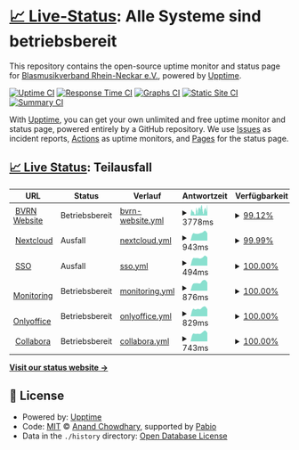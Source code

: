 # [📈 Live-Status](https://bvrn.github.io/upptime): <!--Live-Status--> **Alle Systeme sind betriebsbereit**

This repository contains the open-source uptime monitor and status page for [Blasmusikverband Rhein-Neckar e.V.](https://www.bvrn.de/), powered by [Upptime](https://github.com/upptime/upptime).

[![Uptime CI](https://github.com/bvrn/upptime/workflows/Uptime%20CI/badge.svg)](https://github.com/bvrn/upptime/actions?query=workflow%3A%22Uptime+CI%22)
[![Response Time CI](https://github.com/bvrn/upptime/workflows/Response%20Time%20CI/badge.svg)](https://github.com/bvrn/upptime/actions?query=workflow%3A%22Response+Time+CI%22)
[![Graphs CI](https://github.com/bvrn/upptime/workflows/Graphs%20CI/badge.svg)](https://github.com/bvrn/upptime/actions?query=workflow%3A%22Graphs+CI%22)
[![Static Site CI](https://github.com/bvrn/upptime/workflows/Static%20Site%20CI/badge.svg)](https://github.com/bvrn/upptime/actions?query=workflow%3A%22Static+Site+CI%22)
[![Summary CI](https://github.com/bvrn/upptime/workflows/Summary%20CI/badge.svg)](https://github.com/bvrn/upptime/actions?query=workflow%3A%22Summary+CI%22)

With [Upptime](https://upptime.js.org), you can get your own unlimited and free uptime monitor and status page, powered entirely by a GitHub repository. We use [Issues](https://github.com/bvrn/upptime/issues) as incident reports, [Actions](https://github.com/bvrn/upptime/actions) as uptime monitors, and [Pages](https://bvrn.github.io/upptime) for the status page.

## [📈 Live Status](https://demo.upptime.js.org): <!--live status--> **Teilausfall**

<!--start: status pages-->
<!-- This summary is generated by Upptime (https://github.com/upptime/upptime) -->
<!-- Do not edit this manually, your changes will be overwritten -->
<!-- prettier-ignore -->
| URL | Status | Verlauf | Antwortzeit | Verfügbarkeit |
| --- | ------ | ------- | ------------- | ------ |
| <img alt="" src="https://bvrn.github.io/resources/logos/bvrn_logo.svg" height="13"> [BVRN Website](https://www.bvrn.de) | Betriebsbereit | [bvrn-website.yml](https://github.com/bvrn/upptime/commits/HEAD/history/bvrn-website.yml) | <details><summary><img alt="Antwortzeitdiagramm" src="./graphs/bvrn-website/response-time-week.png" height="20"> 3778ms</summary><br><a href="https://bvrn.github.io/upptime/history/bvrn-website"><img alt="Antwortzeit 3465" src="https://img.shields.io/endpoint?url=https%3A%2F%2Fraw.githubusercontent.com%2Fbvrn%2Fupptime%2FHEAD%2Fapi%2Fbvrn-website%2Fresponse-time.json"></a><br><a href="https://bvrn.github.io/upptime/history/bvrn-website"><img alt="Antwortzeit der letzten 24 Stunden 5078" src="https://img.shields.io/endpoint?url=https%3A%2F%2Fraw.githubusercontent.com%2Fbvrn%2Fupptime%2FHEAD%2Fapi%2Fbvrn-website%2Fresponse-time-day.json"></a><br><a href="https://bvrn.github.io/upptime/history/bvrn-website"><img alt="Antwortzeit der letzten 7 Tage 3778" src="https://img.shields.io/endpoint?url=https%3A%2F%2Fraw.githubusercontent.com%2Fbvrn%2Fupptime%2FHEAD%2Fapi%2Fbvrn-website%2Fresponse-time-week.json"></a><br><a href="https://bvrn.github.io/upptime/history/bvrn-website"><img alt="Antwortzeit der letzten 30 Tage 3437" src="https://img.shields.io/endpoint?url=https%3A%2F%2Fraw.githubusercontent.com%2Fbvrn%2Fupptime%2FHEAD%2Fapi%2Fbvrn-website%2Fresponse-time-month.json"></a><br><a href="https://bvrn.github.io/upptime/history/bvrn-website"><img alt="Antwortzeit des letzten Jahres 3465" src="https://img.shields.io/endpoint?url=https%3A%2F%2Fraw.githubusercontent.com%2Fbvrn%2Fupptime%2FHEAD%2Fapi%2Fbvrn-website%2Fresponse-time-year.json"></a></details> | <details><summary><a href="https://bvrn.github.io/upptime/history/bvrn-website">99.12%</a></summary><a href="https://bvrn.github.io/upptime/history/bvrn-website"><img alt="Verfügbarkeit 98.38%" src="https://img.shields.io/endpoint?url=https%3A%2F%2Fraw.githubusercontent.com%2Fbvrn%2Fupptime%2FHEAD%2Fapi%2Fbvrn-website%2Fuptime.json"></a><br><a href="https://bvrn.github.io/upptime/history/bvrn-website"><img alt="Verfügbarkeit der letzten 24 Stunden 96.31%" src="https://img.shields.io/endpoint?url=https%3A%2F%2Fraw.githubusercontent.com%2Fbvrn%2Fupptime%2FHEAD%2Fapi%2Fbvrn-website%2Fuptime-day.json"></a><br><a href="https://bvrn.github.io/upptime/history/bvrn-website"><img alt="Verfügbarkeit der letzten 7 Tage 99.12%" src="https://img.shields.io/endpoint?url=https%3A%2F%2Fraw.githubusercontent.com%2Fbvrn%2Fupptime%2FHEAD%2Fapi%2Fbvrn-website%2Fuptime-week.json"></a><br><a href="https://bvrn.github.io/upptime/history/bvrn-website"><img alt="Verfügbarkeit der letzten 30 Tage 97.41%" src="https://img.shields.io/endpoint?url=https%3A%2F%2Fraw.githubusercontent.com%2Fbvrn%2Fupptime%2FHEAD%2Fapi%2Fbvrn-website%2Fuptime-month.json"></a><br><a href="https://bvrn.github.io/upptime/history/bvrn-website"><img alt="Verfügbarkeit des letzten Jahres 98.38%" src="https://img.shields.io/endpoint?url=https%3A%2F%2Fraw.githubusercontent.com%2Fbvrn%2Fupptime%2FHEAD%2Fapi%2Fbvrn-website%2Fuptime-year.json"></a></details>
| <img alt="" src="https://icons.duckduckgo.com/ip3/cloud.bvrn.de.ico" height="13"> [Nextcloud](https://cloud.bvrn.de) | Ausfall | [nextcloud.yml](https://github.com/bvrn/upptime/commits/HEAD/history/nextcloud.yml) | <details><summary><img alt="Antwortzeitdiagramm" src="./graphs/nextcloud/response-time-week.png" height="20"> 943ms</summary><br><a href="https://bvrn.github.io/upptime/history/nextcloud"><img alt="Antwortzeit 1762" src="https://img.shields.io/endpoint?url=https%3A%2F%2Fraw.githubusercontent.com%2Fbvrn%2Fupptime%2FHEAD%2Fapi%2Fnextcloud%2Fresponse-time.json"></a><br><a href="https://bvrn.github.io/upptime/history/nextcloud"><img alt="Antwortzeit der letzten 24 Stunden 908" src="https://img.shields.io/endpoint?url=https%3A%2F%2Fraw.githubusercontent.com%2Fbvrn%2Fupptime%2FHEAD%2Fapi%2Fnextcloud%2Fresponse-time-day.json"></a><br><a href="https://bvrn.github.io/upptime/history/nextcloud"><img alt="Antwortzeit der letzten 7 Tage 943" src="https://img.shields.io/endpoint?url=https%3A%2F%2Fraw.githubusercontent.com%2Fbvrn%2Fupptime%2FHEAD%2Fapi%2Fnextcloud%2Fresponse-time-week.json"></a><br><a href="https://bvrn.github.io/upptime/history/nextcloud"><img alt="Antwortzeit der letzten 30 Tage 927" src="https://img.shields.io/endpoint?url=https%3A%2F%2Fraw.githubusercontent.com%2Fbvrn%2Fupptime%2FHEAD%2Fapi%2Fnextcloud%2Fresponse-time-month.json"></a><br><a href="https://bvrn.github.io/upptime/history/nextcloud"><img alt="Antwortzeit des letzten Jahres 1762" src="https://img.shields.io/endpoint?url=https%3A%2F%2Fraw.githubusercontent.com%2Fbvrn%2Fupptime%2FHEAD%2Fapi%2Fnextcloud%2Fresponse-time-year.json"></a></details> | <details><summary><a href="https://bvrn.github.io/upptime/history/nextcloud">99.99%</a></summary><a href="https://bvrn.github.io/upptime/history/nextcloud"><img alt="Verfügbarkeit 98.23%" src="https://img.shields.io/endpoint?url=https%3A%2F%2Fraw.githubusercontent.com%2Fbvrn%2Fupptime%2FHEAD%2Fapi%2Fnextcloud%2Fuptime.json"></a><br><a href="https://bvrn.github.io/upptime/history/nextcloud"><img alt="Verfügbarkeit der letzten 24 Stunden 99.96%" src="https://img.shields.io/endpoint?url=https%3A%2F%2Fraw.githubusercontent.com%2Fbvrn%2Fupptime%2FHEAD%2Fapi%2Fnextcloud%2Fuptime-day.json"></a><br><a href="https://bvrn.github.io/upptime/history/nextcloud"><img alt="Verfügbarkeit der letzten 7 Tage 99.99%" src="https://img.shields.io/endpoint?url=https%3A%2F%2Fraw.githubusercontent.com%2Fbvrn%2Fupptime%2FHEAD%2Fapi%2Fnextcloud%2Fuptime-week.json"></a><br><a href="https://bvrn.github.io/upptime/history/nextcloud"><img alt="Verfügbarkeit der letzten 30 Tage 99.96%" src="https://img.shields.io/endpoint?url=https%3A%2F%2Fraw.githubusercontent.com%2Fbvrn%2Fupptime%2FHEAD%2Fapi%2Fnextcloud%2Fuptime-month.json"></a><br><a href="https://bvrn.github.io/upptime/history/nextcloud"><img alt="Verfügbarkeit des letzten Jahres 98.23%" src="https://img.shields.io/endpoint?url=https%3A%2F%2Fraw.githubusercontent.com%2Fbvrn%2Fupptime%2FHEAD%2Fapi%2Fnextcloud%2Fuptime-year.json"></a></details>
| <img alt="" src="https://www.keycloak.org/resources/images/icon.svg" height="13"> [SSO](https://accounts.bvrn.de) | Ausfall | [sso.yml](https://github.com/bvrn/upptime/commits/HEAD/history/sso.yml) | <details><summary><img alt="Antwortzeitdiagramm" src="./graphs/sso/response-time-week.png" height="20"> 494ms</summary><br><a href="https://bvrn.github.io/upptime/history/sso"><img alt="Antwortzeit 1214" src="https://img.shields.io/endpoint?url=https%3A%2F%2Fraw.githubusercontent.com%2Fbvrn%2Fupptime%2FHEAD%2Fapi%2Fsso%2Fresponse-time.json"></a><br><a href="https://bvrn.github.io/upptime/history/sso"><img alt="Antwortzeit der letzten 24 Stunden 518" src="https://img.shields.io/endpoint?url=https%3A%2F%2Fraw.githubusercontent.com%2Fbvrn%2Fupptime%2FHEAD%2Fapi%2Fsso%2Fresponse-time-day.json"></a><br><a href="https://bvrn.github.io/upptime/history/sso"><img alt="Antwortzeit der letzten 7 Tage 494" src="https://img.shields.io/endpoint?url=https%3A%2F%2Fraw.githubusercontent.com%2Fbvrn%2Fupptime%2FHEAD%2Fapi%2Fsso%2Fresponse-time-week.json"></a><br><a href="https://bvrn.github.io/upptime/history/sso"><img alt="Antwortzeit der letzten 30 Tage 507" src="https://img.shields.io/endpoint?url=https%3A%2F%2Fraw.githubusercontent.com%2Fbvrn%2Fupptime%2FHEAD%2Fapi%2Fsso%2Fresponse-time-month.json"></a><br><a href="https://bvrn.github.io/upptime/history/sso"><img alt="Antwortzeit des letzten Jahres 1214" src="https://img.shields.io/endpoint?url=https%3A%2F%2Fraw.githubusercontent.com%2Fbvrn%2Fupptime%2FHEAD%2Fapi%2Fsso%2Fresponse-time-year.json"></a></details> | <details><summary><a href="https://bvrn.github.io/upptime/history/sso">100.00%</a></summary><a href="https://bvrn.github.io/upptime/history/sso"><img alt="Verfügbarkeit 97.50%" src="https://img.shields.io/endpoint?url=https%3A%2F%2Fraw.githubusercontent.com%2Fbvrn%2Fupptime%2FHEAD%2Fapi%2Fsso%2Fuptime.json"></a><br><a href="https://bvrn.github.io/upptime/history/sso"><img alt="Verfügbarkeit der letzten 24 Stunden 99.98%" src="https://img.shields.io/endpoint?url=https%3A%2F%2Fraw.githubusercontent.com%2Fbvrn%2Fupptime%2FHEAD%2Fapi%2Fsso%2Fuptime-day.json"></a><br><a href="https://bvrn.github.io/upptime/history/sso"><img alt="Verfügbarkeit der letzten 7 Tage 100.00%" src="https://img.shields.io/endpoint?url=https%3A%2F%2Fraw.githubusercontent.com%2Fbvrn%2Fupptime%2FHEAD%2Fapi%2Fsso%2Fuptime-week.json"></a><br><a href="https://bvrn.github.io/upptime/history/sso"><img alt="Verfügbarkeit der letzten 30 Tage 100.00%" src="https://img.shields.io/endpoint?url=https%3A%2F%2Fraw.githubusercontent.com%2Fbvrn%2Fupptime%2FHEAD%2Fapi%2Fsso%2Fuptime-month.json"></a><br><a href="https://bvrn.github.io/upptime/history/sso"><img alt="Verfügbarkeit des letzten Jahres 97.50%" src="https://img.shields.io/endpoint?url=https%3A%2F%2Fraw.githubusercontent.com%2Fbvrn%2Fupptime%2FHEAD%2Fapi%2Fsso%2Fuptime-year.json"></a></details>
| <img alt="" src="https://icons.duckduckgo.com/ip3/grafana.bvrn.de.ico" height="13"> [Monitoring](https://grafana.bvrn.de) | Betriebsbereit | [monitoring.yml](https://github.com/bvrn/upptime/commits/HEAD/history/monitoring.yml) | <details><summary><img alt="Antwortzeitdiagramm" src="./graphs/monitoring/response-time-week.png" height="20"> 876ms</summary><br><a href="https://bvrn.github.io/upptime/history/monitoring"><img alt="Antwortzeit 1489" src="https://img.shields.io/endpoint?url=https%3A%2F%2Fraw.githubusercontent.com%2Fbvrn%2Fupptime%2FHEAD%2Fapi%2Fmonitoring%2Fresponse-time.json"></a><br><a href="https://bvrn.github.io/upptime/history/monitoring"><img alt="Antwortzeit der letzten 24 Stunden 868" src="https://img.shields.io/endpoint?url=https%3A%2F%2Fraw.githubusercontent.com%2Fbvrn%2Fupptime%2FHEAD%2Fapi%2Fmonitoring%2Fresponse-time-day.json"></a><br><a href="https://bvrn.github.io/upptime/history/monitoring"><img alt="Antwortzeit der letzten 7 Tage 876" src="https://img.shields.io/endpoint?url=https%3A%2F%2Fraw.githubusercontent.com%2Fbvrn%2Fupptime%2FHEAD%2Fapi%2Fmonitoring%2Fresponse-time-week.json"></a><br><a href="https://bvrn.github.io/upptime/history/monitoring"><img alt="Antwortzeit der letzten 30 Tage 878" src="https://img.shields.io/endpoint?url=https%3A%2F%2Fraw.githubusercontent.com%2Fbvrn%2Fupptime%2FHEAD%2Fapi%2Fmonitoring%2Fresponse-time-month.json"></a><br><a href="https://bvrn.github.io/upptime/history/monitoring"><img alt="Antwortzeit des letzten Jahres 1489" src="https://img.shields.io/endpoint?url=https%3A%2F%2Fraw.githubusercontent.com%2Fbvrn%2Fupptime%2FHEAD%2Fapi%2Fmonitoring%2Fresponse-time-year.json"></a></details> | <details><summary><a href="https://bvrn.github.io/upptime/history/monitoring">100.00%</a></summary><a href="https://bvrn.github.io/upptime/history/monitoring"><img alt="Verfügbarkeit 91.93%" src="https://img.shields.io/endpoint?url=https%3A%2F%2Fraw.githubusercontent.com%2Fbvrn%2Fupptime%2FHEAD%2Fapi%2Fmonitoring%2Fuptime.json"></a><br><a href="https://bvrn.github.io/upptime/history/monitoring"><img alt="Verfügbarkeit der letzten 24 Stunden 100.00%" src="https://img.shields.io/endpoint?url=https%3A%2F%2Fraw.githubusercontent.com%2Fbvrn%2Fupptime%2FHEAD%2Fapi%2Fmonitoring%2Fuptime-day.json"></a><br><a href="https://bvrn.github.io/upptime/history/monitoring"><img alt="Verfügbarkeit der letzten 7 Tage 100.00%" src="https://img.shields.io/endpoint?url=https%3A%2F%2Fraw.githubusercontent.com%2Fbvrn%2Fupptime%2FHEAD%2Fapi%2Fmonitoring%2Fuptime-week.json"></a><br><a href="https://bvrn.github.io/upptime/history/monitoring"><img alt="Verfügbarkeit der letzten 30 Tage 100.00%" src="https://img.shields.io/endpoint?url=https%3A%2F%2Fraw.githubusercontent.com%2Fbvrn%2Fupptime%2FHEAD%2Fapi%2Fmonitoring%2Fuptime-month.json"></a><br><a href="https://bvrn.github.io/upptime/history/monitoring"><img alt="Verfügbarkeit des letzten Jahres 91.93%" src="https://img.shields.io/endpoint?url=https%3A%2F%2Fraw.githubusercontent.com%2Fbvrn%2Fupptime%2FHEAD%2Fapi%2Fmonitoring%2Fuptime-year.json"></a></details>
| <img alt="" src="https://raw.githubusercontent.com/ONLYOFFICE/api.onlyoffice.com/master/web/Content/img/logo-small.svg" height="13"> [Onlyoffice](onlyoffice.bvrn.de) | Betriebsbereit | [onlyoffice.yml](https://github.com/bvrn/upptime/commits/HEAD/history/onlyoffice.yml) | <details><summary><img alt="Antwortzeitdiagramm" src="./graphs/onlyoffice/response-time-week.png" height="20"> 829ms</summary><br><a href="https://bvrn.github.io/upptime/history/onlyoffice"><img alt="Antwortzeit 1455" src="https://img.shields.io/endpoint?url=https%3A%2F%2Fraw.githubusercontent.com%2Fbvrn%2Fupptime%2FHEAD%2Fapi%2Fonlyoffice%2Fresponse-time.json"></a><br><a href="https://bvrn.github.io/upptime/history/onlyoffice"><img alt="Antwortzeit der letzten 24 Stunden 754" src="https://img.shields.io/endpoint?url=https%3A%2F%2Fraw.githubusercontent.com%2Fbvrn%2Fupptime%2FHEAD%2Fapi%2Fonlyoffice%2Fresponse-time-day.json"></a><br><a href="https://bvrn.github.io/upptime/history/onlyoffice"><img alt="Antwortzeit der letzten 7 Tage 829" src="https://img.shields.io/endpoint?url=https%3A%2F%2Fraw.githubusercontent.com%2Fbvrn%2Fupptime%2FHEAD%2Fapi%2Fonlyoffice%2Fresponse-time-week.json"></a><br><a href="https://bvrn.github.io/upptime/history/onlyoffice"><img alt="Antwortzeit der letzten 30 Tage 854" src="https://img.shields.io/endpoint?url=https%3A%2F%2Fraw.githubusercontent.com%2Fbvrn%2Fupptime%2FHEAD%2Fapi%2Fonlyoffice%2Fresponse-time-month.json"></a><br><a href="https://bvrn.github.io/upptime/history/onlyoffice"><img alt="Antwortzeit des letzten Jahres 1455" src="https://img.shields.io/endpoint?url=https%3A%2F%2Fraw.githubusercontent.com%2Fbvrn%2Fupptime%2FHEAD%2Fapi%2Fonlyoffice%2Fresponse-time-year.json"></a></details> | <details><summary><a href="https://bvrn.github.io/upptime/history/onlyoffice">100.00%</a></summary><a href="https://bvrn.github.io/upptime/history/onlyoffice"><img alt="Verfügbarkeit 98.96%" src="https://img.shields.io/endpoint?url=https%3A%2F%2Fraw.githubusercontent.com%2Fbvrn%2Fupptime%2FHEAD%2Fapi%2Fonlyoffice%2Fuptime.json"></a><br><a href="https://bvrn.github.io/upptime/history/onlyoffice"><img alt="Verfügbarkeit der letzten 24 Stunden 100.00%" src="https://img.shields.io/endpoint?url=https%3A%2F%2Fraw.githubusercontent.com%2Fbvrn%2Fupptime%2FHEAD%2Fapi%2Fonlyoffice%2Fuptime-day.json"></a><br><a href="https://bvrn.github.io/upptime/history/onlyoffice"><img alt="Verfügbarkeit der letzten 7 Tage 100.00%" src="https://img.shields.io/endpoint?url=https%3A%2F%2Fraw.githubusercontent.com%2Fbvrn%2Fupptime%2FHEAD%2Fapi%2Fonlyoffice%2Fuptime-week.json"></a><br><a href="https://bvrn.github.io/upptime/history/onlyoffice"><img alt="Verfügbarkeit der letzten 30 Tage 100.00%" src="https://img.shields.io/endpoint?url=https%3A%2F%2Fraw.githubusercontent.com%2Fbvrn%2Fupptime%2FHEAD%2Fapi%2Fonlyoffice%2Fuptime-month.json"></a><br><a href="https://bvrn.github.io/upptime/history/onlyoffice"><img alt="Verfügbarkeit des letzten Jahres 98.96%" src="https://img.shields.io/endpoint?url=https%3A%2F%2Fraw.githubusercontent.com%2Fbvrn%2Fupptime%2FHEAD%2Fapi%2Fonlyoffice%2Fuptime-year.json"></a></details>
| <img alt="" src="https://raw.githubusercontent.com/CollaboraOnline/collabora-mattermost/master/assets/icons/icon.svg" height="13"> [Collabora](collabora.bvrn.de) | Betriebsbereit | [collabora.yml](https://github.com/bvrn/upptime/commits/HEAD/history/collabora.yml) | <details><summary><img alt="Antwortzeitdiagramm" src="./graphs/collabora/response-time-week.png" height="20"> 743ms</summary><br><a href="https://bvrn.github.io/upptime/history/collabora"><img alt="Antwortzeit 1150" src="https://img.shields.io/endpoint?url=https%3A%2F%2Fraw.githubusercontent.com%2Fbvrn%2Fupptime%2FHEAD%2Fapi%2Fcollabora%2Fresponse-time.json"></a><br><a href="https://bvrn.github.io/upptime/history/collabora"><img alt="Antwortzeit der letzten 24 Stunden 755" src="https://img.shields.io/endpoint?url=https%3A%2F%2Fraw.githubusercontent.com%2Fbvrn%2Fupptime%2FHEAD%2Fapi%2Fcollabora%2Fresponse-time-day.json"></a><br><a href="https://bvrn.github.io/upptime/history/collabora"><img alt="Antwortzeit der letzten 7 Tage 743" src="https://img.shields.io/endpoint?url=https%3A%2F%2Fraw.githubusercontent.com%2Fbvrn%2Fupptime%2FHEAD%2Fapi%2Fcollabora%2Fresponse-time-week.json"></a><br><a href="https://bvrn.github.io/upptime/history/collabora"><img alt="Antwortzeit der letzten 30 Tage 747" src="https://img.shields.io/endpoint?url=https%3A%2F%2Fraw.githubusercontent.com%2Fbvrn%2Fupptime%2FHEAD%2Fapi%2Fcollabora%2Fresponse-time-month.json"></a><br><a href="https://bvrn.github.io/upptime/history/collabora"><img alt="Antwortzeit des letzten Jahres 1150" src="https://img.shields.io/endpoint?url=https%3A%2F%2Fraw.githubusercontent.com%2Fbvrn%2Fupptime%2FHEAD%2Fapi%2Fcollabora%2Fresponse-time-year.json"></a></details> | <details><summary><a href="https://bvrn.github.io/upptime/history/collabora">100.00%</a></summary><a href="https://bvrn.github.io/upptime/history/collabora"><img alt="Verfügbarkeit 99.04%" src="https://img.shields.io/endpoint?url=https%3A%2F%2Fraw.githubusercontent.com%2Fbvrn%2Fupptime%2FHEAD%2Fapi%2Fcollabora%2Fuptime.json"></a><br><a href="https://bvrn.github.io/upptime/history/collabora"><img alt="Verfügbarkeit der letzten 24 Stunden 100.00%" src="https://img.shields.io/endpoint?url=https%3A%2F%2Fraw.githubusercontent.com%2Fbvrn%2Fupptime%2FHEAD%2Fapi%2Fcollabora%2Fuptime-day.json"></a><br><a href="https://bvrn.github.io/upptime/history/collabora"><img alt="Verfügbarkeit der letzten 7 Tage 100.00%" src="https://img.shields.io/endpoint?url=https%3A%2F%2Fraw.githubusercontent.com%2Fbvrn%2Fupptime%2FHEAD%2Fapi%2Fcollabora%2Fuptime-week.json"></a><br><a href="https://bvrn.github.io/upptime/history/collabora"><img alt="Verfügbarkeit der letzten 30 Tage 100.00%" src="https://img.shields.io/endpoint?url=https%3A%2F%2Fraw.githubusercontent.com%2Fbvrn%2Fupptime%2FHEAD%2Fapi%2Fcollabora%2Fuptime-month.json"></a><br><a href="https://bvrn.github.io/upptime/history/collabora"><img alt="Verfügbarkeit des letzten Jahres 99.04%" src="https://img.shields.io/endpoint?url=https%3A%2F%2Fraw.githubusercontent.com%2Fbvrn%2Fupptime%2FHEAD%2Fapi%2Fcollabora%2Fuptime-year.json"></a></details>

<!--end: status pages-->

[**Visit our status website →**](https://bvrn.github.io/upptime)

## 📄 License

- Powered by: [Upptime](https://github.com/upptime/upptime)
- Code: [MIT](./LICENSE) © [Anand Chowdhary](https://anandchowdhary.com), supported by [Pabio](https://pabio.com)
- Data in the `./history` directory: [Open Database License](https://opendatacommons.org/licenses/odbl/1-0/)
